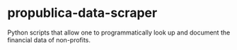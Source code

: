 # propublica-data-scraper
Python scripts that allow one to programmatically look up and document the financial data of non-profits. 
